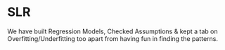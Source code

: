 # SLR
We have built Regression Models, Checked Assumptions &amp; kept a tab on Overfitting/Underfitting too apart from having fun in finding the patterns.
